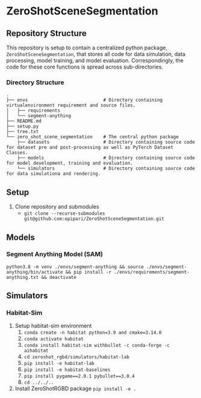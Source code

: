 # ZeroShotSceneSegmentation

## Repository Structure

This repository is setup to contain a centralized python package, `ZeroShotSceneSegmentation`, that stores all code for data simulation, data processing, model training, and model evaluation. Correspondingly, the code for these core functions is spread across sub-directories.

### Directory Structure

```
.
├── envs                            # Directory containing virtualenvironment requirement and source files.
│   ├── requirements
│   └── segment-anything
├── README.md
├── setup.py
├── tree.txt
└── zero_shot_scene_segmentation    # The central python package
    ├── datasets                    # Directory containing source code for dataset pre and post-processing as well as PyTorch Dataset Classes.
    ├── models                      # Directory containing source code for model development, training and evaluation.
    └── simulators                  # Directory containing source code for data simulationa and rendering.

```


## Setup

1. Clone repository and submodules
    - `git clone --recurse-submodules git@github.com:opipari/ZeroShotSceneSegmentation.git`



## Models

### Segment Anything Model (SAM)

`python3.8 -m venv ./envs/segment-anything && source ./envs/segment-anything/bin/activate && pip install -r ./envs/requirements/segment-anything.txt && deactivate`


## Simulators

### Habitat-Sim

1. Setup habitat-sim environment
    1. `conda create -n habitat python=3.9 and cmake=3.14.0`
    2. `conda activate habitat`
    3. `conda install habitat-sim withbullet -c conda-forge -c aihabitat`
    4. `cd zeroshot_rgbd/simulators/habitat-lab`
    5. `pip install -e habitat-lab`
    6. `pip install -e habitat-baselines`
    7. `pip install pygame==2.0.1 pybullet==3.0.4`
    8. `cd ../../..`
3. Install ZeroShotRGBD package `pip install -e .`
